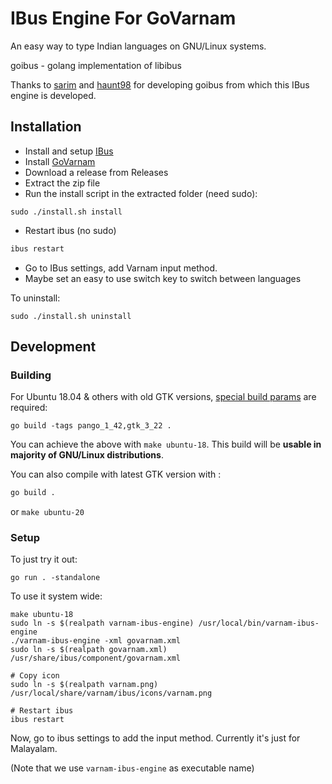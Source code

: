 # IBus Engine For GoVarnam

An easy way to type Indian languages on GNU/Linux systems.

goibus - golang implementation of libibus

Thanks to [sarim](https://github.com/sarim/goibus) and [haunt98](https://github.com/haunt98/goibus) for developing goibus from which this IBus engine is developed.

## Installation

* Install and setup [IBus](https://wiki.archlinux.org/title/IBus)
* Install [GoVarnam](https://github.com/varnamproject/govarnam)
* Download a release from Releases
* Extract the zip file
* Run the install script in the extracted folder (need sudo):
```
sudo ./install.sh install
```
* Restart ibus (no sudo)
```bash
ibus restart
```
* Go to IBus settings, add Varnam input method.
* Maybe set an easy to use switch key to switch between languages

To uninstall:
```
sudo ./install.sh uninstall
```

## Development

### Building

For Ubuntu 18.04 & others with old GTK versions, [special build params](https://github.com/gotk3/gotk3/issues/693) are required:
```
go build -tags pango_1_42,gtk_3_22 .
```
You can achieve the above with `make ubuntu-18`. This build will be **usable in majority of GNU/Linux distributions**.

You can also compile with latest GTK version with :
```bash
go build .
```
or `make ubuntu-20`

### Setup

To just try it out:
```
go run . -standalone
```

To use it system wide:
```
make ubuntu-18
sudo ln -s $(realpath varnam-ibus-engine) /usr/local/bin/varnam-ibus-engine
./varnam-ibus-engine -xml govarnam.xml
sudo ln -s $(realpath govarnam.xml) /usr/share/ibus/component/govarnam.xml

# Copy icon
sudo ln -s $(realpath varnam.png) /usr/local/share/varnam/ibus/icons/varnam.png

# Restart ibus
ibus restart
```

Now, go to ibus settings to add the input method. Currently it's just for Malayalam.

(Note that we use `varnam-ibus-engine` as executable name)
